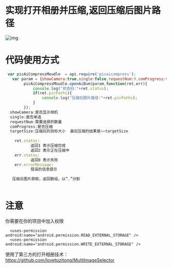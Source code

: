 # 实现打开相册并压缩,返回压缩后图片路径

![img](https://github.com/caocao123/YaSuo/blob/master/gif%E5%9B%BE%E7%89%87/%E5%9B%BE%E7%89%87%E5%8E%8B%E7%BC%A9%E5%A4%84%E7%90%86.gif)

# 代码使用方式

```js
 var picAiCompressMoudle  = api.require('picaicompress');
   var param = {showCamera:true,single:false,requestNum:9,comProgress:true,targetSize:500};
        picAiCompressMoudle.openAiBum(param,function(ret,err){
            console.log("状态码:"+ret.status);
            if(ret.picPaths){
                console.log("压缩后图片路径:"+ret.picPaths);
            }
        });
  showCamera:是否显示相机
  single:是否单选
  requestNum:需要选择的数量
  comProgress:是否压缩
  targetSize:压缩后的目标大小  最后压缩的结果是<=targetSize
  
    ret.status:
           返回1 表示压缩完成
           返回2 表示正在压缩中
    err.status:
           返回0 表示失败
    err.errorMessage:
           错误的信息提示
 
   压缩后图片获取，返回数组，以“,”分割
  
```

# 注意
你需要在你的项目中加入权限
```
  <uses-permission android:name="android.permission.READ_EXTERNAL_STORAGE" />
  <uses-permission android:name="android.permission.WRITE_EXTERNAL_STORAGE" />
```



使用了第三方的打开相册技术：https://github.com/lovetuzitong/MultiImageSelector
